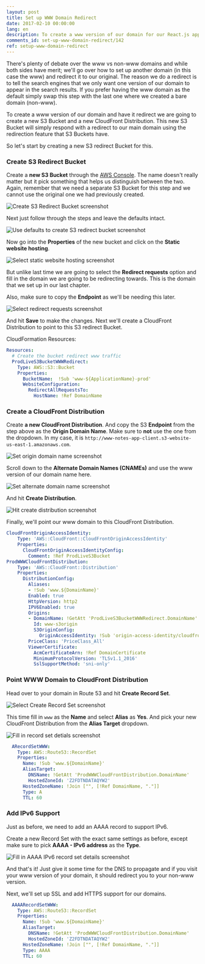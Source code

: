 ```yaml
---
layout: post
title: Set up WWW Domain Redirect
date: 2017-02-10 00:00:00
lang: en
description: To create a www version of our domain for our React.js app on AWS we need to redirect it to our apex (or naked) domain. To create a domain that redirects we are going to create a new S3 Bucket and enable the “Redirect requests” option from the Static Website Hosting section in the AWS console. And we need to create a CloudFront Distribution for this and point our www domain to it.
comments_id: set-up-www-domain-redirect/142
ref: setup-www-domain-redirect
---
```


There's plenty of debate over the www vs non-www domains and while both sides have merit; we'll go over how to set up another domain (in this case the www) and redirect it to our original. The reason we do a redirect is to tell the search engines that we only want one version of our domain to appear in the search results. If you prefer having the www domain as the default simply swap this step with the last one where we created a bare domain (non-www).

To create a www version of our domain and have it redirect we are going to create a new S3 Bucket and a new CloudFront Distribution. This new S3 Bucket will simply respond with a redirect to our main domain using the redirection feature that S3 Buckets have.

So let's start by creating a new S3 redirect Bucket for this.

### Create S3 Redirect Bucket

Create a **new S3 Bucket** through the [AWS Console](https://console.aws.amazon.com). The name doesn't really matter but it pick something that helps us distinguish between the two. Again, remember that we need a separate S3 Bucket for this step and we cannot use the original one we had previously created.

![Create S3 Redirect Bucket screenshot](/assets/create-s3-redirect-bucket.png)

Next just follow through the steps and leave the defaults intact.

![Use defaults to create S3 redirect bucket screenshot](/assets/use-defaults-to-create-bucket.png)

Now go into the **Properties** of the new bucket and click on the **Static website hosting**.

![Select static website hosting screenshot](/assets/select-static-website-hosting-2.png)

But unlike last time we are going to select the **Redirect requests** option and fill in the domain we are going to be redirecting towards. This is the domain that we set up in our last chapter.

Also, make sure to copy the **Endpoint** as we'll be needing this later.

![Select redirect requests screenshot](/assets/select-redirect-requests.png)

And hit **Save** to make the changes. Next we'll create a CloudFront Distribution to point to this S3 redirect Bucket.

CloudFormation Resources:

```yaml
Resources:  
  # Create the bucket redirect www traffic 
  ProdLiveS3BucketWWWRedirect:
    Type: AWS::S3::Bucket
    Properties:
      BucketName:  !Sub 'www-${ApplicationName}-prod'
      WebsiteConfiguration:
        RedirectAllRequestsTo:
          HostName: !Ref DomainName
```

### Create a CloudFront Distribution

Create **a new CloudFront Distribution**. And copy the S3 **Endpoint** from the step above as the **Origin Domain Name**. Make sure to **not** use the one from the dropdown. In my case, it is `http://www-notes-app-client.s3-website-us-east-1.amazonaws.com`.

![Set origin domain name screenshot](/assets/set-origin-domain-name.png)

Scroll down to the **Alternate Domain Names (CNAMEs)** and use the www version of our domain name here.

![Set alternate domain name screenshot](/assets/set-alternate-domain-name-2.png)

And hit **Create Distribution**.

![Hit create distribution screenshot](/assets/hit-create-distribution.png)

Finally, we'll point our www domain to this CloudFront Distribution.

```yaml
CloudFrontOriginAccessIdentity:
    Type: 'AWS::CloudFront::CloudFrontOriginAccessIdentity'
    Properties:
      CloudFrontOriginAccessIdentityConfig:
        Comment: !Ref ProdLiveS3Bucket
ProdWWWCloudFrontDistribution:
    Type: 'AWS::CloudFront::Distribution'
    Properties:
      DistributionConfig:
        Aliases:
        - !Sub 'www.${DomainName}'
        Enabled: true
        HttpVersion: http2
        IPV6Enabled: true
        Origins:
        - DomainName: !GetAtt 'ProdLiveS3BucketWWWRedirect.DomainName'
          Id: www-s3origin
          S3OriginConfig:
            OriginAccessIdentity: !Sub 'origin-access-identity/cloudfront/${CloudFrontOriginAccessIdentity}'
        PriceClass: 'PriceClass_All'
        ViewerCertificate:
          AcmCertificateArn: !Ref DomainCertificate
          MinimumProtocolVersion: 'TLSv1.1_2016'
          SslSupportMethod: 'sni-only'
```


### Point WWW Domain to CloudFront Distribution

Head over to your domain in Route 53 and hit **Create Record Set**.

![Select Create Record Set screenshot](/assets/select-create-record-set-2.png)

This time fill in `www` as the **Name** and select **Alias** as **Yes**. And pick your new CloudFront Distribution from the **Alias Target** dropdown.

![Fill in record set detials screenshot](/assets/fill-in-record-set-details.png)

```yaml
  ARecordSetWWW:
    Type: AWS::Route53::RecordSet
    Properties:
      Name: !Sub 'www.${DomainName}'
      AliasTarget: 
        DNSName: !GetAtt 'ProdWWWCloudFrontDistribution.DomainName'
        HostedZoneId: 'Z2FDTNDATAQYW2'
      HostedZoneName: !Join ["", [!Ref DomainName, "."]]
      Type: A
      TTL: 60
```

### Add IPv6 Support

Just as before, we need to add an AAAA record to support IPv6.

Create a new Record Set with the exact same settings as before, except make sure to pick **AAAA - IPv6 address** as the **Type**.

![Fill in AAAA IPv6 record set details screenshot](/assets/fill-in-aaaa-ipv6-record-set-details.png)

And that's it! Just give it some time for the DNS to propagate and if you visit your www version of your domain, it should redirect you to your non-www version.

Next, we'll set up SSL and add HTTPS support for our domains.

```yaml
  AAAARecordSetWWW:
    Type: AWS::Route53::RecordSet
    Properties:
      Name: !Sub 'www.${DomainName}'
      AliasTarget: 
        DNSName: !GetAtt 'ProdWWWCloudFrontDistribution.DomainName'
        HostedZoneId: 'Z2FDTNDATAQYW2'
      HostedZoneName: !Join ["", [!Ref DomainName, "."]]
      Type: AAAA
      TTL: 60
```

